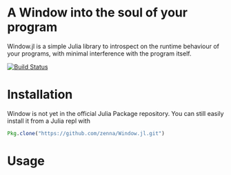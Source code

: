 # A Window into the soul of your program

Window.jl is a simple Julia library to introspect on the runtime behaviour of your programs, with minimal interference with the program itself.

[![Build Status](https://travis-ci.org/zenna/Window.jl.svg?branch=master)](https://travis-ci.org/zenna/Window.jl)

# Installation

Window is not yet in the official Julia Package repository.  You can still easily install it from a Julia repl with

```julia
Pkg.clone("https://github.com/zenna/Window.jl.git")
```

# Usage
